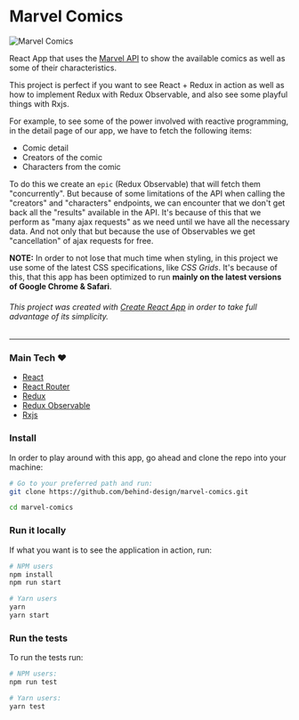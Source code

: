 # Marvel Comics

![Marvel Comics](./marvel-cover.png)

React App that uses the [Marvel API](http://developer.marvel.com) to show the available comics
as well as some of their characteristics.

This project is perfect if you want to see React + Redux in action as well as how to implement Redux with Redux Observable, and also see some playful things with Rxjs.

For example, to see some of the power involved with reactive programming,
in the detail page of our app, we have to fetch the following items:
- Comic detail
- Creators of the comic
- Characters from the comic

To do this we create an `epic` (Redux Observable) that will fetch them "concurrently".
But because of some limitations of the API when calling the "creators" and "characters" endpoints,
we can encounter that we don't get back all the "results" available in the API.
It's because of this that we perform as "many ajax requests" as we need until we have all the necessary data.
And not only that but because the use of Observables we get "cancellation" of ajax requests for free.

**NOTE:** In order to not lose that much time when styling, in this project we use some of the latest CSS specifications, like *CSS Grids*. It's because of this, that this app has been optimized to run **mainly on the latest versions of Google Chrome & Safari**.

###### This project was created with [Create React App](https://github.com/facebookincubator/create-react-app) in order to take full advantage of its simplicity.

---

### Main Tech :heart:

* [React](https://reactjs.org/)
* [React Router](https://reacttraining.com/react-router/)
* [Redux](https://github.com/reactjs/redux)
* [Redux Observable](https://github.com/redux-observable/redux-observable)
* [Rxjs](http://reactivex.io/rxjs/)

### Install
In order to play around with this app, go ahead and clone the repo into your machine:
```bash
# Go to your preferred path and run:
git clone https://github.com/behind-design/marvel-comics.git

cd marvel-comics
```

### Run it locally
If what you want is to see the application in action, run:
```bash
# NPM users
npm install
npm run start

# Yarn users
yarn
yarn start
```

### Run the tests
To run the tests run:
```bash
# NPM users:
npm run test

# Yarn users:
yarn test
```
